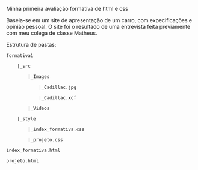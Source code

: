 Minha primeira avaliação formativa de html e css

Baseia-se em um site de apresentação de um carro, com expecificações e opinião pessoal. O site foi o resultado de uma entrevista feita previamente com meu colega de classe Matheus.

Estrutura de pastas:

    formativa1
    
        |_src
        
            |_Images
            
                |_Cadillac.jpg
                
                |_Cadillac.xcf
                
            |_Videos
            
        |_style
        
            |_index_formativa.css
            
            |_projeto.css
            
    index_formativa.html
    
    projeto.html
